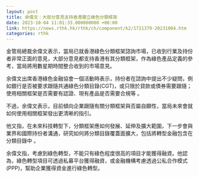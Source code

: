 ```yaml
---
layout: post
title: 余偉文：大部分意見支持香港建立綠色分類框架
date: 2023-10-04 11:01:33.000000000 +08:00
link: https://news.rthk.hk/rthk/ch/component/k2/1721379-20231004.htm
categories: rthk
---
```


金管局總裁余偉文表示，當局已就香港綠色分類框架諮詢市場，已收到行業及持份者非常正面的意見，大部分意見都支持香港有其分類框架，作為綠色產品定義的參考，當局將用數星期時間整合收到的市場意見。

余偉文出席香港綠色金融協會一個活動時表示，持份者在諮詢中提出不少疑問，例如銀行是否被要求跟隨共通綠色分類目錄(CGT)，或只限於貸款或債券需要跟隨；使用相關框架是否需要有認證、現有產品是否需要合規等 。

不過，余偉文表示，目前傾向企業跟隨有關分類框架與否屬自願性，當局未來會就如何使用相關框架發出更清晰的指引。

他又指，在未來科技轉型下，分類框架應如何發展、延伸及擴大範圍，下一步會與業界和國際持份者溝通，研究如何將分類目錄覆蓋面擴大，包括將轉型金融包含在分類目錄中 。

余偉文指，考慮到綠色轉型，不能只有綠色程度很高的項目才能獲得融資。他認為，綠色轉型項目可透過私募平台獲得融資，或金融機構考慮透過公私合作模式(PPP)，幫助企業獲得資金進行綠色轉型。
